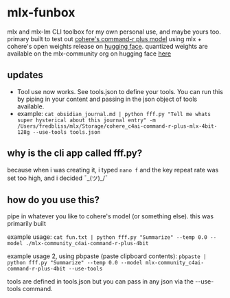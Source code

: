 # mlx-funbox
mlx and mlx-lm CLI toolbox for my own personal use, and maybe yours too. primary built to test out [cohere's command-r plus model](https://docs.cohere.com/docs/command-r-plus) using mlx + cohere's open weights release on [hugging face](https://huggingface.co/CohereForAI/c4ai-command-r-plus). quantized weights are available on the mlx-community org on hugging face [here](https://huggingface.co/mlx-community/c4ai-command-r-plus-4bit)

## updates
- Tool use now works. See tools.json to define your tools. You can run this by piping in your content and passing in the json object of tools available.
- example: ```cat obsidian_journal.md | python fff.py "Tell me whats super hysterical about this journal entry" -m /Users/fredbliss/mlx/Storage/cohere_c4ai-command-r-plus-mlx-4bit-128g --use-tools tools.json```

## why is the cli app called fff.py?
because when i was creating it, i typed ```nano f``` and the key repeat rate was set too high, and i decided ¯\_(ツ)_/¯ 

## how do you use this?

pipe in whatever you like to cohere's model (or something else). this was primarily built 

example usage: ```cat fun.txt | python fff.py "Summarize" --temp 0.0 --model ./mlx-community_c4ai-command-r-plus-4bit```

example usage 2, using pbpaste (paste clipboard contents): ```pbpaste | python fff.py "Summarize" --temp 0.0 --model mlx-community_c4ai-command-r-plus-4bit --use-tools```

tools are defined in tools.json but you can pass in any json via the --use-tools command.
